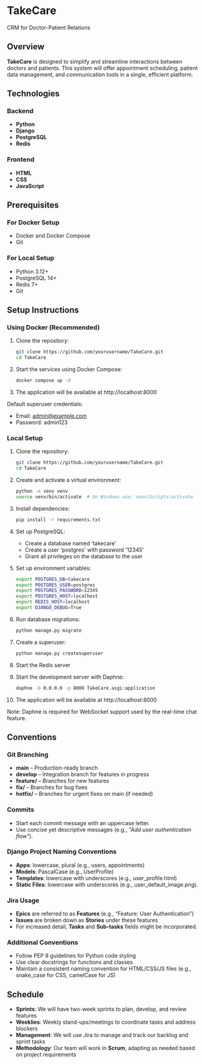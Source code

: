 # TakeCare
CRM for Doctor-Patient Relations

## Overview
**TakeCare** is designed to simplify and streamline interactions between doctors and patients. This system will offer appointment scheduling, patient data management, and communication tools in a single, efficient platform.

## Technologies

### Backend
- **Python** 
- **Django** 
- **PostgreSQL**
- **Redis**

### Frontend
- **HTML** 
- **CSS** 
- **JavaScript**


## Prerequisites

### For Docker Setup
- Docker and Docker Compose
- Git

### For Local Setup
- Python 3.12+
- PostgreSQL 14+
- Redis 7+
- Git

## Setup Instructions

### Using Docker (Recommended)

1. Clone the repository:
   ```bash
   git clone https://github.com/yourusername/TakeCare.git
   cd TakeCare
   ```

2. Start the services using Docker Compose:
   ```bash
   docker compose up -d
   ```

3. The application will be available at http://localhost:8000

Default superuser credentials:
- Email: admin@example.com
- Password: admin123

### Local Setup

1. Clone the repository:
   ```bash
   git clone https://github.com/yourusername/TakeCare.git
   cd TakeCare
   ```

2. Create and activate a virtual environment:
   ```bash
   python -m venv venv
   source venv/bin/activate  # On Windows use: venv\Scripts\activate
   ```

3. Install dependencies:
   ```bash
   pip install -r requirements.txt
   ```

4. Set up PostgreSQL:
   - Create a database named 'takecare'
   - Create a user 'postgres' with password '12345'
   - Grant all privileges on the database to the user

5. Set up environment variables:
   ```bash
   export POSTGRES_DB=takecare
   export POSTGRES_USER=postgres
   export POSTGRES_PASSWORD=12345
   export POSTGRES_HOST=localhost
   export REDIS_HOST=localhost
   export DJANGO_DEBUG=True
   ```

6. Run database migrations:
   ```bash
   python manage.py migrate
   ```

7. Create a superuser:
   ```bash
   python manage.py createsuperuser
   ```

8. Start the Redis server

9. Start the development server with Daphne:
   ```bash
   daphne -b 0.0.0.0 -p 8000 TakeCare.asgi:application
   ```

10. The application will be available at http://localhost:8000

Note: Daphne is required for WebSocket support used by the real-time chat feature.

## Conventions

### Git Branching
- **main** – Production-ready branch
- **develop** – Integration branch for features in progress
- **feature/** – Branches for new features
- **fix/** – Branches for bug fixes
- **hotfix/** – Branches for urgent fixes on main (if needed)

### Commits
- Start each commit message with an uppercase letter.
- Use concise yet descriptive messages (e.g., *"Add user authentication flow"*).

### Django Project Naming Conventions 
- **Apps**: lowercase, plural (e.g., users, appointments)
- **Models**: PascalCase (e.g., UserProfile)
- **Templates**: lowercase with underscores (e.g., user_profile.html)
- **Static Files**: lowercase with underscores (e.g., user_default_image.png).

### Jira Usage
- **Epics** are referred to as **Features** (e.g., “Feature: User Authentication”)
- **Issues** are broken down as **Stories** under these features
- For increased detail, **Tasks** and **Sub-tasks** fields might be incorporated.

### Additional Conventions
- Follow PEP 8 guidelines for Python code styling
- Use clear docstrings for functions and classes
- Maintain a consistent naming convention for HTML/CSS/JS files (e.g., snake_case for CSS, camelCase for JS)

## Schedule
- **Sprints**: We will have two-week sprints to plan, develop, and review features
- **Weeklies**: Weekly stand-ups/meetings to coordinate tasks and address blockers
- **Management**: We will use Jira to manage and track our backlog and sprint tasks
- **Methodology**: Our team will work in **Scrum**, adapting as needed based on project requirements
